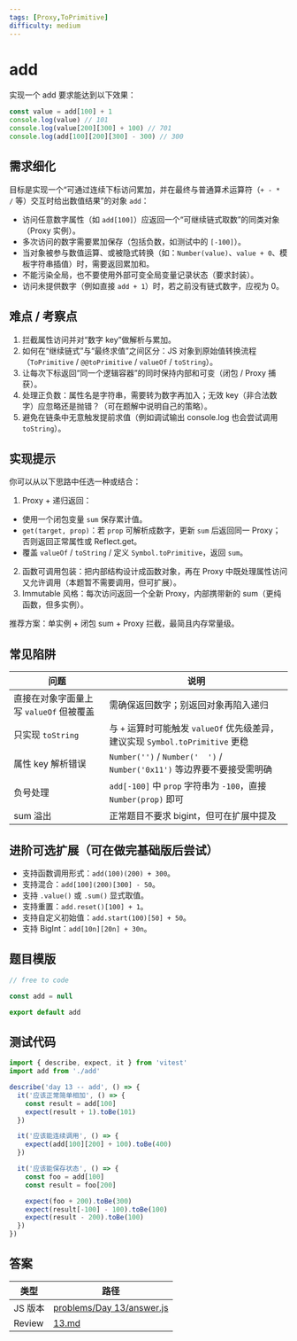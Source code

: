 ```yaml
---
tags: [Proxy,ToPrimitive]
difficulty: medium
---
```


# add

实现一个 add 要求能达到以下效果：

```js
const value = add[100] + 1
console.log(value) // 101
console.log(value[200][300] + 100) // 701
console.log(add[100][200][300] - 300) // 300
```

## 需求细化

目标是实现一个“可通过连续下标访问累加，并在最终与普通算术运算符（`+ - * /` 等）交互时给出数值结果”的对象 `add`：

- 访问任意数字属性（如 `add[100]`）应返回一个“可继续链式取数”的同类对象（Proxy 实例）。
- 多次访问的数字需要累加保存（包括负数，如测试中的 `[-100]`）。
- 当对象被参与数值运算、或被隐式转换（如：`Number(value)`、`value + 0`、模板字符串插值）时，需要返回累加和。
- 不能污染全局，也不要使用外部可变全局变量记录状态（要求封装）。
- 访问未提供数字（例如直接 `add + 1`）时，若之前没有链式数字，应视为 0。

## 难点 / 考察点

1. 拦截属性访问并对“数字 key”做解析与累加。
2. 如何在“继续链式”与“最终求值”之间区分：JS 对象到原始值转换流程（`ToPrimitive` / `@@toPrimitive` / `valueOf` / `toString`）。
3. 让每次下标返回“同一个逻辑容器”的同时保持内部和可变（闭包 / Proxy 捕获）。
4. 处理正负数：属性名是字符串，需要转为数字再加入；无效 key（非合法数字）应忽略还是抛错？（可在题解中说明自己的策略）。
5. 避免在链条中无意触发提前求值（例如调试输出 console.log 也会尝试调用 `toString`）。

## 实现提示

你可以从以下思路中任选一种或结合：

1. Proxy + 递归返回：

- 使用一个闭包变量 `sum` 保存累计值。
- `get(target, prop)`：若 `prop` 可解析成数字，更新 `sum` 后返回同一 Proxy；否则返回正常属性或 Reflect.get。
- 覆盖 `valueOf` / `toString` / 定义 `Symbol.toPrimitive`，返回 `sum`。

2. 函数可调用包装：把内部结构设计成函数对象，再在 Proxy 中既处理属性访问又允许调用（本题暂不需要调用，但可扩展）。
3. Immutable 风格：每次访问返回一个全新 Proxy，内部携带新的 sum（更纯函数，但多实例）。

推荐方案：单实例 + 闭包 sum + Proxy 拦截，最简且内存常量级。

## 常见陷阱

| 问题                                    | 说明                                                                           |
| --------------------------------------- | ------------------------------------------------------------------------------ |
| 直接在对象字面量上写 `valueOf` 但被覆盖 | 需确保返回数字；别返回对象再陷入递归                                           |
| 只实现 `toString`                       | 与 `+` 运算时可能触发 `valueOf` 优先级差异，建议实现 `Symbol.toPrimitive` 更稳 |
| 属性 key 解析错误                       | `Number('')` / `Number('  ')` / `Number('0x11')` 等边界要不要接受需明确        |
| 负号处理                                | `add[-100]` 中 `prop` 字符串为 `-100`，直接 `Number(prop)` 即可                |
| sum 溢出                                | 正常题目不要求 bigint，但可在扩展中提及                                        |

## 进阶可选扩展（可在做完基础版后尝试）

- 支持函数调用形式：`add(100)(200) + 300`。
- 支持混合：`add[100](200)[300] - 50`。
- 支持 `.value()` 或 `.sum()` 显式取值。
- 支持重置：`add.reset()[100] + 1`。
- 支持自定义初始值：`add.start(100)[50] + 50`。
- 支持 BigInt：`add[10n][20n] + 30n`。

## 题目模版

```js
// free to code

const add = null

export default add
```

## 测试代码

```js
import { describe, expect, it } from 'vitest'
import add from './add'

describe('day 13 -- add', () => {
  it('应该正常简单相加', () => {
    const result = add[100]
    expect(result + 1).toBe(101)
  })

  it('应该能连续调用', () => {
    expect(add[100][200] + 100).toBe(400)
  })

  it('应该能保存状态', () => {
    const foo = add[100]
    const result = foo[200]

    expect(foo + 200).toBe(300)
    expect(result[-100] - 100).toBe(100)
    expect(result - 200).toBe(100)
  })
})
```

## 答案

| 类型    | 路径                                                                                                                              |
| ------- | --------------------------------------------------------------------------------------------------------------------------------- |
| JS 版本 | [problems/Day 13/answer.js](https://github.com/506-FETL/one-question-per-day/blob/main/packages/problems/base/Day%2013/answer.js) |
| Review  | [13.md](/review/13)                                                                                                               |
